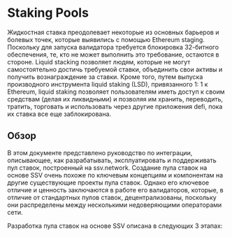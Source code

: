 # Staking Pools


Жидкостная ставка преодолевает некоторые из основных барьеров и болевых точек, которые выявились с помощью Ethereum staging. 
Поскольку для запуска валидатора требуется блокировка 32-битного обеспечения, 
те, кто не может выполнить это требование, остаются в стороне. 
Liquid stacking позволяет людям, которые не могут самостоятельно достичь требуемой ставки, объединить свои активы и получить вознаграждение за ставки. Кроме того, путем выпуска производного инструмента liquid staking (LSD), привязанного 1: 1 к Ethereum, liquid staking позволяет пользователям иметь доступ к своим средствам (делая их ликвидными) и позволяя им хранить, переводить, тратить, торговать и использовать через другие приложения defi, пока их ставка все еще заблокирована.


## Обзор

В этом документе представлено руководство по интеграции, описывающее, как разрабатывать, эксплуатировать и поддерживать пул ставок, построенный на ssv.network.
Создание пула ставок на основе SSV очень похоже по ключевым концепциям и компонентам на другие существующие проекты пула ставок. 
Однако его ключевое отличие и ценность заключаются в работе его валидаторов, которые, в отличие от стандартных пулов ставок, децентрализованы, поскольку они распределены между несколькими недоверяющими операторами сети.

Разработка пула ставок на основе SSV описана в следующих 3 этапах:
